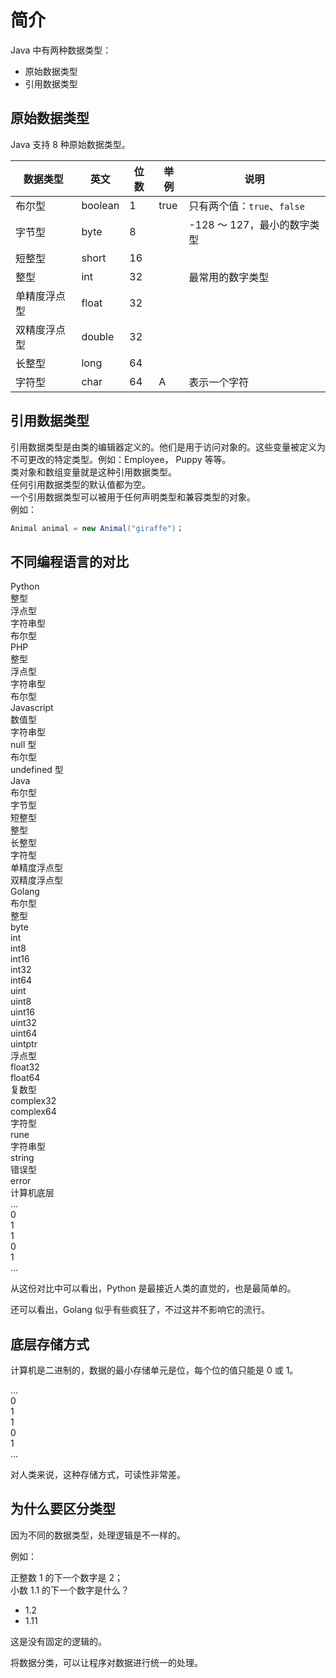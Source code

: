# 简介

Java 中有两种数据类型：

- 原始数据类型
- 引用数据类型

## 原始数据类型

Java 支持 8 种原始数据类型。

| 数据类型     | 英文    | 位数 | 举例 | 说明                        |
| ------------ | ------- | ---- | ---- | --------------------------- |
| 布尔型       | boolean | 1    | true | 只有两个值：`true`、`false` |
| 字节型       | byte    | 8    |      | -128 ～ 127，最小的数字类型 |
| 短整型       | short   | 16   |      |                             |
| 整型         | int     | 32   |      | 最常用的数字类型            |
| 单精度浮点型 | float   | 32   |      |                             |
| 双精度浮点型 | double  | 32   |      |                             |
| 长整型       | long    | 64   |      |                             |
| 字符型       | char    | 64   | A    | 表示一个字符                |

## 引用数据类型

引用数据类型是由类的编辑器定义的。他们是用于访问对象的。这些变量被定义为不可更改的特定类型。例如：Employee， Puppy 等等。  
类对象和数组变量就是这种引用数据类型。  
任何引用数据类型的默认值都为空。  
一个引用数据类型可以被用于任何声明类型和兼容类型的对象。  
例如：

```java
Animal animal = new Animal("giraffe")；
```

## 不同编程语言的对比

<div class="flex flex-col gap-0">
<div class="flex flex-row gap-2 overflow-scroll">
<div class="flex flex-col gap-1 mb-0 pb-1 pt-0 bg-cyan-400/50 items-center w-32 border-b-8 border-cyan-900">
  <div class="bg-cyan w-32 h-8 mb-2 text-center">Python</div>
  <div class="brick w-24 h-8">整型</div>
  <div class="brick w-24 h-8">浮点型</div>
  <div class="brick w-24 h-8">字符串型</div>
  <div class="brick w-24 h-8">布尔型</div>
</div>

<div class="flex flex-col gap-1 mb-0 pb-1 pt-0 bg-cyan-400/50 items-center w-32 border-b-8 border-cyan-900">
  <div class="bg-cyan w-32 h-8 mb-2 text-center">PHP</div>
  <div class="brick w-24 h-8">整型</div>
  <div class="brick w-24 h-8">浮点型</div>
  <div class="brick w-24 h-8">字符串型</div>
  <div class="brick w-24 h-8">布尔型</div>
</div>

<div class="flex flex-col gap-1 mb-0 pb-1 pt-0 bg-cyan-400/50 items-center w-32 border-b-8 border-cyan-900">
  <div class="bg-cyan w-32 h-8 mb-2 text-center">Javascript</div>
  <div class="brick w-24 h-8">数值型</div>
  <div class="brick w-24 h-8">字符串型</div>
  <div class="brick w-24 h-8">null 型</div>
  <div class="brick w-24 h-8">布尔型</div>
  <div class="brick w-28 h-8">undefined 型</div>
</div>

<div class="flex flex-col gap-1 mb-0 pb-1 pt-0 bg-cyan-400/50 items-center w-32 border-b-8 border-cyan-900">
  <div class="bg-cyan w-32 h-8 mb-2 text-center">Java</div>
  <div class="brick w-24 h-8">布尔型</div>
  <div class="brick w-24 h-8">字节型</div>
  <div class="brick w-24 h-8">短整型</div>
  <div class="brick w-24 h-8">整型</div>
  <div class="brick w-24 h-8">长整型</div>
  <div class="brick w-24 h-8">字符型</div>
  <div class="brick w-28 h-8">单精度浮点型</div>
  <div class="brick w-28 h-8">双精度浮点型</div>
</div>

<div class="flex flex-col gap-1 mb-0 pb-1 pt-0 bg-cyan-400/50 items-center w-32 border-b-8 border-cyan-900">
  <div class="bg-cyan w-32 h-8 mb-2 text-center">Golang</div>
  <div class="brick w-24 h-8">布尔型</div>
  <div class="bg-cyan w-24 flex flex-col gap-1 p-1">
      <div class="brick h-8">整型</div>
      <div class="brick-yellow">byte</div>
      <div class="brick-yellow">int</div>
      <div class="brick-yellow">int8</div>
      <div class="brick-yellow">int16</div>
      <div class="brick-yellow">int32</div>
      <div class="brick-yellow">int64</div>
      <div class="brick-yellow">uint</div>
      <div class="brick-yellow">uint8</div>
      <div class="brick-yellow">uint16</div>
      <div class="brick-yellow">uint32</div>
      <div class="brick-yellow">uint64</div>
      <div class="brick-yellow">uintptr</div>
  </div>
  <div class="bg-cyan w-24 flex flex-col p-1 gap-1">
    <div class="brick h-8">浮点型</div>
    <div class="brick-yellow">float32</div>
    <div class="brick-yellow">float64</div>
  </div>
  <div class="bg-cyan w-24 flex flex-col gap-1 p-1">
    <div class="brick h-8">复数型</div>
    <div class="brick-yellow">complex32</div>
    <div class="brick-yellow">complex64</div>
  </div>
  <div class="bg-cyan w-24 flex flex-col gap-1 p-1">
    <div class="brick h-8">字符型</div>
    <div class="brick-yellow">rune</div>
  </div>
  <div class="bg-cyan w-24 flex flex-col gap-1 p-1">
    <div class="brick h-8">字符串型</div>
    <div class="brick-yellow">string</div>
  </div>
  <div class="bg-cyan w-24 flex flex-col gap-1 p-1">
    <div class="brick h-8">错误型</div>
    <div class="brick-yellow">error</div>
  </div>
</div>
</div>

<div class="bg-yellow w-full flex flex-col items-center p-2 mt-0 gap-2">
<div>计算机底层</div>
<div class="flex justify-start gap-1">
  <div class="brick w-8 h-8">...</div>
  <div class="brick w-8 h-8">0</div>
  <div class="brick w-8 h-8">1</div>
  <div class="brick w-8 h-8">1</div>
  <div class="brick w-8 h-8">0</div>
  <div class="brick w-8 h-8">1</div>
  <div class="brick w-8 h-8">...</div>
</div></div>
</div>

从这份对比中可以看出，Python 是最接近人类的直觉的，也是最简单的。

还可以看出，Golang 似乎有些疯狂了，不过这并不影响它的流行。

## 底层存储方式

计算机是二进制的，数据的最小存储单元是位，每个位的值只能是 0 或 1。

<div class="flex justify-start gap-1">
  <div class="brick w-8 h-8">...</div>
  <div class="brick w-8 h-8">0</div>
  <div class="brick w-8 h-8">1</div>
  <div class="brick w-8 h-8">1</div>
  <div class="brick w-8 h-8">0</div>
  <div class="brick w-8 h-8">1</div>
  <div class="brick w-8 h-8">...</div>
</div>

对人类来说，这种存储方式，可读性非常差。

## 为什么要区分类型

因为不同的数据类型，处理逻辑是不一样的。

例如：

正整数 1 的下一个数字是 2；  
小数 1.1 的下一个数字是什么？

- 1.2
- 1.11

这是没有固定的逻辑的。

将数据分类，可以让程序对数据进行统一的处理。
